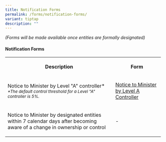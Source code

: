 ```yaml
---
title: Notification Forms
permalink: /forms/notification-forms/
variant: tiptap
description: ""
---
```

<p><em>(Forms will be made available once entities are formally designated)</em>
</p>
<h4><strong>Notification Forms</strong></h4>
<table style="minWidth: 50px">
<colgroup>
<col>
<col>
</colgroup>
<tbody>
<tr>
<th rowspan="1" colspan="1">
<p>Description</p>
</th>
<th rowspan="1" colspan="1">
<p>Form</p>
</th>
</tr>
<tr>
<td rowspan="1" colspan="1">
<p>Notice to Minister by Level "A" controller*
<br><em><sub>*The default control threshold for a Level "A" controller is 5%.</sub></em>
</p>
</td>
<td rowspan="1" colspan="1">
<p><a href="/files/Notice_to_Minister_by_Level_A_Controller.pdf" rel="noopener noreferrer nofollow" target="_blank">Notice to Minister by Level A Controller</a>
</p>
</td>
</tr>
<tr>
<td rowspan="1" colspan="1">
<p>Notice to Minister by designated entities within 7 calendar days after
becoming aware of a change in ownership or control</p>
</td>
<td rowspan="1" colspan="1">
<p>-</p>
</td>
</tr>
</tbody>
</table>
<p></p>
<p></p>